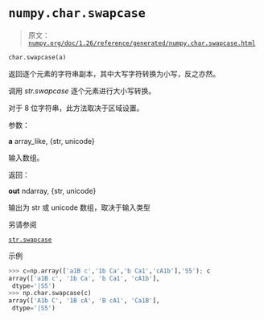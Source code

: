# `numpy.char.swapcase`

> 原文：[`numpy.org/doc/1.26/reference/generated/numpy.char.swapcase.html`](https://numpy.org/doc/1.26/reference/generated/numpy.char.swapcase.html)

```py
char.swapcase(a)
```

返回逐个元素的字符串副本，其中大写字符转换为小写，反之亦然。

调用 *str.swapcase* 逐个元素进行大小写转换。

对于 8 位字符串，此方法取决于区域设置。

参数：

**a** array_like, {str, unicode}

输入数组。

返回：

**out** ndarray, {str, unicode}

输出为 str 或 unicode 数组，取决于输入类型

另请参阅

[`str.swapcase`](https://docs.python.org/3/library/stdtypes.html#str.swapcase "(在 Python v3.11 中)")

示例

```py
>>> c=np.array(['a1B c','1b Ca','b Ca1','cA1b'],'S5'); c
array(['a1B c', '1b Ca', 'b Ca1', 'cA1b'],
 dtype='|S5')
>>> np.char.swapcase(c)
array(['A1b C', '1B cA', 'B cA1', 'Ca1B'],
 dtype='|S5') 
```
